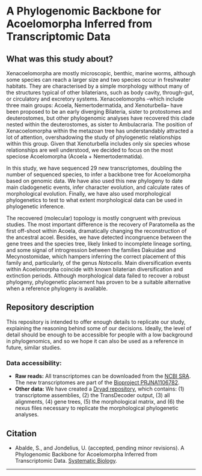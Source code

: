 # A Phylogenomic Backbone for Acoelomorpha Inferred from Transcriptomic Data
## What was this study about?
Xenacoelomorpha are mostly microscopic, benthic, marine worms, although some species can reach a larger size and two species occur in freshwater habitats. They are characterised by a simple morphology without many of the structures typical of other bilaterians, such as body cavity, through-gut, or circulatory and excretory systems. Xenacoelomorphs –which include three main groups: Acoela, Nemertodermatida, and Xenoturbella– have been proposed to be an early diverging Bilateria, sister to protostomes and deuterostomes, but other phylogenomic analyses have recovered this clade nested within the deuterostomes, as sister to Ambulacraria. The position of Xenacoelomorpha within the metazoan tree has understandably attracted a lot of attention, overshadowing the study of phylogenetic relationships within this group. Given that Xenoturbella includes only six species whose relationships are well understood, we decided to focus on the most speciose Acoelomorpha (Acoela + Nemertodermatida). 

In this study, we have sequenced 29 new transcriptomes, doubling the number of sequenced species, to infer a backbone tree for Acoelomorpha based on genomic data. We have also used this new phylogeny to date main cladogenetic events, infer character evolution, and calculate rates of morphological evolution. Finally, we have also used morphological phylogenetics to test to what extent morphological data can be used in phylogenetic inference.

The recovered (molecular) topology is mostly congruent with previous studies. The most important difference is the recovery of Paratomella as the first off-shoot within Acoela, dramatically changing the reconstruction of the ancestral acoel. Besides, we have detected incongruence between the gene trees and the species tree, likely linked to incomplete lineage sorting, and some signal of introgression between the families Dakuidae and Mecynostomidae, which hampers inferring the correct placement of this family and, particularly, of the genus *Notocelis*. Main diversification events within Acoelomorpha coincide with known bilaterian diversification and extinction periods. Although morphological data failed to recover a robust phylogeny, phylogenetic placement has proven to be a suitable alternative when a reference phylogeny is available.

## Repository description
This repository is intended to offer enough details to replicate our study, explaining the reasoning behind some of our decisions. Ideally, the level of detail should be enough to be accessible for people with a low background in phylogenomics, and so we hope it can also be used as a reference in future, similar studies.

### Data accessibility:
<ul>
    <li><strong>Raw reads:</strong> All transcriptomes can be downloaded from the <a href="https://www.ncbi.nlm.nih.gov/sra/?term=xenacoelomorpha">NCBI SRA</a>. The new transcriptomes are part of the <a href="https://www.ncbi.nlm.nih.gov/bioproject/PRJNA1106782">Bioproject PRJNA1106782</a>.

  </li>
    <li><strong>Other data:</strong> We have created a <a href="https://datadryad.org/stash/share/-j295xDx5ENV04DAmF_IDdEvbUuE24jbi6t_Ug9FmNs
">Dryad repository</a>, which contains: (1) transcriptome assemblies, (2) the TransDecoder output, (3) all alignments, (4) gene trees, (5) the morphological matrix, and (6) the nexus files necessary to replicate the morphological phylogenetic analyses.
</ul>

## Citation
<ul>
  <li>Abalde, S., and Jondelius, U. (accepted, pending minor revisions). A Phylogenomic Backbone for Acoelomorpha Inferred from Transcriptomic Data. <a href="">Systematic Biology</a>.</li>
</ul>

---
